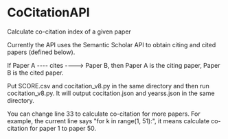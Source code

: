 # CoCitationAPI
Calculate co-citation index of a given paper

Currently the API uses the Semantic Scholar API to obtain citing and cited papers (defined below).

If Paper A ---- cites ----> Paper B, then Paper A is the citing paper, Paper B is the cited paper. 

Put SCORE.csv and cocitation_v8.py in the same directory and then run cocitation_v8.py. It will output cocitation.json and yearss.json in the same directory. 

You can change line 33 to calculate co-citation for more papers. For example, the current line says "for k in range(1, 51):", it means calculate co-citation for paper 1 to paper 50.
